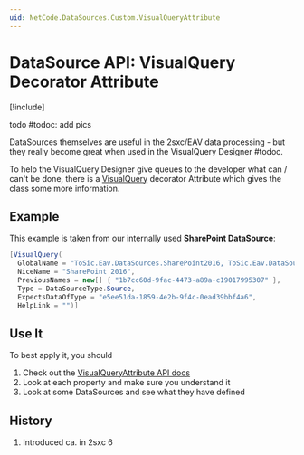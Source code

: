 ```yaml
---
uid: NetCode.DataSources.Custom.VisualQueryAttribute
---
```


# DataSource API: VisualQuery Decorator Attribute

[!include[](~/basics/stack/_shared-float-summary.md)]
<style> .context-box-summary .datasource-custom { visibility: visible; } </style>

todo #todoc: add pics

DataSources themselves are useful in the 2sxc/EAV data processing - but they really become great when used in the VisualQuery Designer #todoc. 

To help the VisualQuery Designer give queues to the developer what can / can't be done, there is a [VisualQuery](xref:ToSic.Eav.DataSources.Queries.VisualQueryAttribute) decorator Attribute which gives the class some more information. 

## Example

This example is taken from our internally used **SharePoint DataSource**:

```c#
[VisualQuery(
  GlobalName = "ToSic.Eav.DataSources.SharePoint2016, ToSic.Eav.DataSources.SharePoint",
  NiceName = "SharePoint 2016",
  PreviousNames = new[] { "1b7cc60d-9fac-4473-a89a-c19017995307" },
  Type = DataSourceType.Source, 
  ExpectsDataOfType = "e5ee51da-1859-4e2b-9f4c-0ead39bbf4a6",
  HelpLink = "")] 
```

## Use It

To best apply it, you should

1. Check out the [VisualQueryAttribute API docs](xref:ToSic.Eav.DataSources.Queries.VisualQueryAttribute)
1. Look at each property and make sure you understand it
1. Look at some DataSources and see what they have defined


## History

1. Introduced ca. in 2sxc 6
